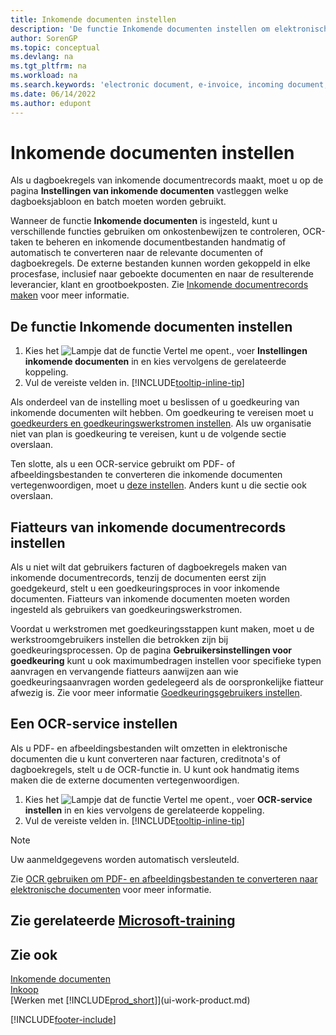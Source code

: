 ```yaml
---
title: Inkomende documenten instellen
description: 'De functie Inkomende documenten instellen om elektronische documenten te maken, OCR-taken te beheren, facturen te importeren en afbeeldingsbestanden te converteren.'
author: SorenGP
ms.topic: conceptual
ms.devlang: na
ms.tgt_pltfrm: na
ms.workload: na
ms.search.keywords: 'electronic document, e-invoice, incoming document, OCR, ecommerce, document exchange, import invoice'
ms.date: 06/14/2022
ms.author: edupont
---
```

# <a name="set-up-incoming-documents"></a>Inkomende documenten instellen

Als u dagboekregels van inkomende documentrecords maakt, moet u op de pagina **Instellingen van inkomende documenten** vastleggen welke dagboeksjabloon en batch moeten worden gebruikt.

Wanneer de functie **Inkomende documenten** is ingesteld, kunt u verschillende functies gebruiken om onkostenbewijzen te controleren, OCR-taken te beheren en inkomende documentbestanden handmatig of automatisch te converteren naar de relevante documenten of dagboekregels. De externe bestanden kunnen worden gekoppeld in elke procesfase, inclusief naar geboekte documenten en naar de resulterende leverancier, klant en grootboekposten. Zie [Inkomende documentrecords maken](across-how-create-income-document-records.md) voor meer informatie.

## <a name="to-set-up-the-incoming-documents-feature"></a>De functie Inkomende documenten instellen

1. Kies het ![Lampje dat de functie Vertel me opent.](media/ui-search/search_small.png "Vertel me wat u wilt doen"), voer **Instellingen inkomende documenten** in en kies vervolgens de gerelateerde koppeling.
2. Vul de vereiste velden in. [!INCLUDE[tooltip-inline-tip](includes/tooltip-inline-tip_md.md)]

Als onderdeel van de instelling moet u beslissen of u goedkeuring van inkomende documenten wilt hebben. Om goedkeuring te vereisen moet u [goedkeurders en goedkeuringswerkstromen instellen](#to-set-up-approvers-of-incoming-document-records). Als uw organisatie niet van plan is goedkeuring te vereisen, kunt u de volgende sectie overslaan.

Ten slotte, als u een OCR-service gebruikt om PDF- of afbeeldingsbestanden te converteren die inkomende documenten vertegenwoordigen, moet u [deze instellen](#to-set-up-an-ocr-service). Anders kunt u die sectie ook overslaan.

## <a name="to-set-up-approvers-of-incoming-document-records"></a>Fiatteurs van inkomende documentrecords instellen

Als u niet wilt dat gebruikers facturen of dagboekregels maken van inkomende documentrecords, tenzij de documenten eerst zijn goedgekeurd, stelt u een goedkeuringsproces in voor inkomende documenten. Fiatteurs van inkomende documenten moeten worden ingesteld als gebruikers van goedkeuringswerkstromen.

Voordat u werkstromen met goedkeuringsstappen kunt maken, moet u de werkstroomgebruikers instellen die betrokken zijn bij goedkeuringsprocessen. Op de pagina **Gebruikersinstellingen voor goedkeuring** kunt u ook maximumbedragen instellen voor specifieke typen aanvragen en vervangende fiatteurs aanwijzen aan wie goedkeuringsaanvragen worden gedelegeerd als de oorspronkelijke fiatteur afwezig is. Zie voor meer informatie [Goedkeuringsgebruikers instellen](across-how-to-set-up-approval-users.md).

## <a name="to-set-up-an-ocr-service"></a>Een OCR-service instellen

Als u PDF- en afbeeldingsbestanden wilt omzetten in elektronische documenten die u kunt converteren naar facturen, creditnota's of dagboekregels, stelt u de OCR-functie in. U kunt ook handmatig items maken die de externe documenten vertegenwoordigen.

1. Kies het ![Lampje dat de functie Vertel me opent.](media/ui-search/search_small.png "Vertel me wat u wilt doen"), voer **OCR-service instellen** in en kies vervolgens de gerelateerde koppeling.
2. Vul de vereiste velden in. [!INCLUDE[tooltip-inline-tip](includes/tooltip-inline-tip_md.md)]

> [!NOTE]  
> Uw aanmeldgegevens worden automatisch versleuteld.

Zie [OCR gebruiken om PDF- en afbeeldingsbestanden te converteren naar elektronische documenten](across-how-use-ocr-pdf-images-files.md) voor meer informatie.  

## <a name="see-related-microsoft-training"></a>Zie gerelateerde [Microsoft-training](/training/modules/incoming-documents-dynamics-365-business-central/)

## <a name="see-also"></a>Zie ook

[Inkomende documenten](across-income-documents.md)  
[Inkoop](purchasing-manage-purchasing.md)  
[Werken met [!INCLUDE[prod_short](includes/prod_short.md)]](ui-work-product.md)


[!INCLUDE[footer-include](includes/footer-banner.md)]
